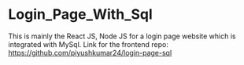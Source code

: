 # Login_Page_With_Sql
This is mainly the React JS, Node JS for a login page website which is integrated with MySql. Link for the frontend repo: https://github.com/piyushkumar24/login-page-sql
